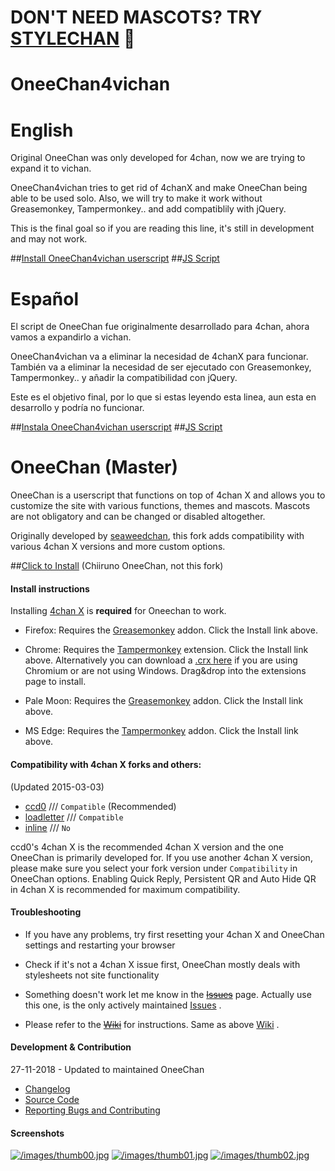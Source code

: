 DON'T NEED MASCOTS? TRY [STYLECHAN](https://github.com/paradox460/StyleChan) :camel:
==
OneeChan4vichan
====
English
=====
Original OneeChan was only developed for 4chan, now we are trying to expand it to vichan.

OneeChan4vichan tries to get rid of 4chanX and make OneeChan being able to be used solo. Also, we will try to make it work without Greasemonkey, Tampermonkey.. and add compatiblily with jQuery.

This is the final goal so if you are reading this line, it's still in development and may not work.

##[Install OneeChan4vichan userscript](https://raw.githubusercontent.com/Wired-7/OneeChan4vichan/master/builds/OneeChan.user.js)
##[JS Script](https://github.com/Wired-7/OneeChan4vichan/blob/master/src/script.js)

Español
=====
El script de OneeChan fue originalmente desarrollado para 4chan, ahora vamos a expandirlo a vichan.

OneeChan4vichan va a eliminar la necesidad de 4chanX para funcionar. También va a eliminar la necesidad de ser ejecutado con Greasemonkey, Tampermonkey.. y añadir la compatibilidad con jQuery.

Este es el objetivo final, por lo que si estas leyendo esta linea, aun esta en desarrollo y podría no funcionar.

##[Instala OneeChan4vichan userscript](https://raw.githubusercontent.com/Wired-7/OneeChan4vichan/master/builds/OneeChan.user.js)
##[JS Script](https://github.com/Wired-7/OneeChan4vichan/blob/master/src/script.js)

OneeChan (Master)
====

OneeChan is a userscript that functions on top of 4chan X and allows you to customize the site with various functions, themes and mascots. Mascots are not obligatory and can be changed or disabled altogether.

Originally developed by [seaweedchan](https://github.com/seaweedchan), this fork adds compatibility with various 4chan X versions and more custom options.


##[Click to Install](https://raw.githubusercontent.com/Chiiruno/OneeChan/master/builds/OneeChan.user.js) (Chiiruno OneeChan, not this fork)


#### Install instructions

Installing [4chan X](#compatibility-with-4chan-x-forks-and-others) is **required** for Oneechan to work.

- Firefox: Requires the [Greasemonkey](https://addons.mozilla.org/firefox/addon/greasemonkey/) addon. Click the Install link above.

- Chrome: Requires the [Tampermonkey](https://chrome.google.com/webstore/detail/tampermonkey/dhdgffkkebhmkfjojejmpbldmpobfkfo?hl) extension. Click the Install link above. Alternatively you can download a [.crx here](https://nebukazar.github.io/OneeChan/builds/OneeChan.crx) if you are using Chromium or are not using Windows. Drag&drop into the extensions page to install.

- Pale Moon: Requires the [Greasemonkey](https://addons.mozilla.org/en-US/firefox/addon/greasemonkey/versions/?page=2#version-1.15.1-signed) addon. Click the Install link above.

- MS Edge: Requires the [Tampermonkey](https://www.microsoft.com/store/apps/9NBLGGH5162S) addon. Click the Install link above.


#### Compatibility with 4chan X forks and others:
(Updated 2015-03-03)

- [ccd0](https://github.com/ccd0/4chan-x) /// `Compatible` (Recommended)
- [loadletter](https://github.com/loadletter/4chan-x) /// `Compatible`
- [inline](https://boards.4chan.org/) /// `No`

ccd0's 4chan X is the recommended 4chan X version and the one OneeChan is primarily developed for. If you use another 4chan X version, please make sure you select your fork version under `Compatibility` in OneeChan options. Enabling Quick Reply, Persistent QR and Auto Hide QR in 4chan X is recommended for maximum compatibility.


#### Troubleshooting

- If you have any problems, try first resetting your 4chan X and OneeChan settings and restarting your browser

- Check if it's not a 4chan X issue first, OneeChan mostly deals with stylesheets not site functionality

- Something doesn't work let me know in the ~~[Issues](https://github.com/Nebukazar/OneeChan/issues)~~ page. Actually use this one, is the only actively maintained [Issues](https://github.com/KevinParnell/OneeChan) .

- Please refer to the ~~[Wiki](https://github.com/Nebukazar/OneeChan/wiki)~~ for instructions. Same as above [Wiki](https://github.com/KevinParnell/OneeChan/wiki) .


#### Development & Contribution

27-11-2018 - Updated to maintained OneeChan
- [Changelog](https://github.com/KevinParnell/OneeChan/blob/master/CHANGELOG.md)
- [Source Code](https://github.com/KevinParnell/OneeChan)
- [Reporting Bugs and Contributing](https://github.com/KevinParnell/OneeChan/blob/master/CONTRIBUTING.md)

#### Screenshots

[![/images/thumb00.jpg](/images/thumb00.jpg)](https://raw.githubusercontent.com/Wired-7/OneeChan4vichan/master/images/ex00.png) [![/images/thumb01.jpg](/images/thumb01.jpg)](https://raw.githubusercontent.com/Wired-7/OneeChan4vichan/master/images/ex01.png) [![/images/thumb02.jpg](/images/thumb02.jpg)](https://raw.githubusercontent.com/Wired-7/OneeChan4vichan/master/images/ex02.png)

